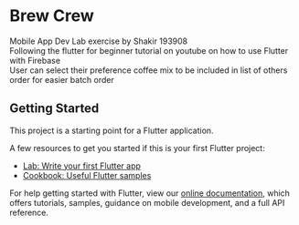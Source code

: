 # Brew Crew

Mobile App Dev Lab exercise by Shakir 193908 </br>
Following the flutter for beginner tutorial on youtube on how to use Flutter with Firebase </br>
User can select their preference coffee mix to be included in list of others order for easier batch order

## Getting Started

This project is a starting point for a Flutter application.

A few resources to get you started if this is your first Flutter project:

- [Lab: Write your first Flutter app](https://flutter.dev/docs/get-started/codelab)
- [Cookbook: Useful Flutter samples](https://flutter.dev/docs/cookbook)

For help getting started with Flutter, view our
[online documentation](https://flutter.dev/docs), which offers tutorials,
samples, guidance on mobile development, and a full API reference.
